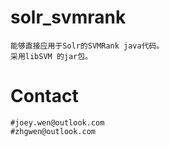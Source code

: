 solr_svmrank
============

    能够直接应用于Solr的SVMRank java代码。
    采用libSVM 的jar包。


Contact
============
    #joey.wen@outlook.com
    #zhgwen@outlook.com

